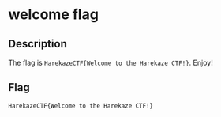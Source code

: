 # welcome flag

## Description

The flag is `HarekazeCTF{Welcome to the Harekaze CTF!}`. Enjoy!

## Flag

```
HarekazeCTF{Welcome to the Harekaze CTF!}
```
